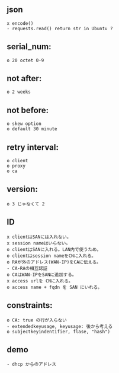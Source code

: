 ## json

    x encode()
    - requests.read() return str in Ubuntu ?

## serial_num:

    o 20 octet 0-9

## not after:

    o 2 weeks

## not before:

    o skew option
    o default 30 minute

## retry interval:

    o client
    o proxy
    o ca

## version:

    o 3 じゃなくて 2

## ID

    x clientはSANには入れない。
    x session nameはいらない。
    o clientはSANに入れる。LAN内で使うため。
    o clientはsession nameをCNに入れる。
    o RAが外のアドレス(WAN-IP)をCAに伝える。
    - CA-RAの相互認証
    o CAはWAN-IPをSANに追加する。
    x access urlを CNに入れる。
    o access name + fqdn を SAN にいれる。

## constraints:

    o CA: true の行が入らない
    - extendedkeyusage, keyusage: 後から考える
    o subjectkeyindentifier, flase, "hash")

## demo

    - dhcp からのアドレス

